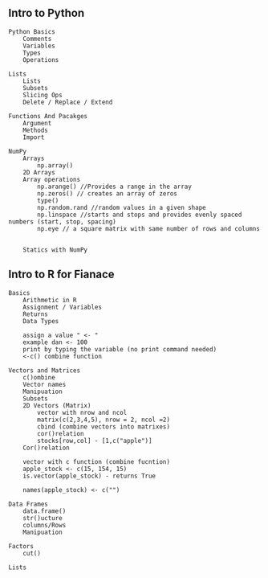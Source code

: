## Intro to Python

    Python Basics
        Comments
        Variables
        Types
        Operations       

    Lists
        Lists
        Subsets
        Slicing Ops
        Delete / Replace / Extend

    Functions And Pacakges
        Argument
        Methods
        Import       

    NumPy
        Arrays
            np.array()
        2D Arrays
        Array operations
            np.arange() //Provides a range in the array
            np.zeros() // creates an array of zeros
            type()
            np.random.rand //random values in a given shape
            np.linspace //starts and stops and provides evenly spaced numbers (start, stop, spacing)
            np.eye // a square matrix with same number of rows and columns
            

        Statics with NumPy

## Intro to R for Fianace

    Basics
        Arithmetic in R
        Assignment / Variables
        Returns
        Data Types  

        assign a value " <- "
        example dan <- 100
        print by typing the variable (no print command needed)
        <-c() combine function      

    Vectors and Matrices
        c()ombine
        Vector names
        Manipuation
        Subsets
        2D Vectors (Matrix)
            vector with nrow and ncol
            matrix(c(2,3,4,5), nrow = 2, ncol =2)
            cbind (combine vectors into matrixes)
            cor()relation
            stocks[row,col] - [1,c("apple")]
        Cor()relation

        vector with c function (combine fucntion)
        apple_stock <- c(15, 154, 15)
        is.vector(apple_stock) - returns True

        names(apple_stock) <- c("")

    Data Frames
        data.frame()
        str()ucture
        columns/Rows
        Manipuation    

    Factors
        cut()

    Lists